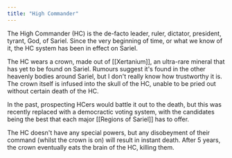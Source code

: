 ```yaml
---
title: "High Commander"
---
```


The High Commander (HC) is the de-facto leader, ruler, dictator, president, tyrant, God, of Sariel. Since the very beginning of time, or what we know of it, the HC system has been in effect on Sariel.

The HC wears a crown, made out of [[Xertanium]], an ultra-rare mineral that has yet to be found on Sariel. Rumours suggest it's found in the other heavenly bodies around Sariel, but I don't really know how trustworthy it is. The crown itself is infused into the skull of the HC, unable to be pried out without certain death of the HC. 

In the past, prospecting HCers would battle it out to the death, but this was recently replaced with a democractic voting system, with the candidates being the best that each major [[Regions of Sariel]] has to offer. 

The HC doesn't have any special powers, but any disobeyment of their command (whilst the crown is on) will result in instant death. After 5 years, the crown eventually eats the brain of the HC, killing them. 

